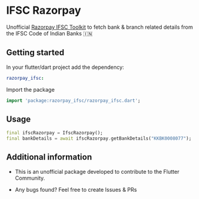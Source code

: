<!--
This README describes the package. If you publish this package to pub.dev,
this README's contents appear on the landing page for your package.

For information about how to write a good package README, see the guide for
[writing package pages](https://dart.dev/guides/libraries/writing-package-pages).

For general information about developing packages, see the Dart guide for
[creating packages](https://dart.dev/guides/libraries/create-library-packages)
and the Flutter guide for
[developing packages and plugins](https://flutter.dev/developing-packages).
-->

# IFSC Razorpay

Unofficial [Razorpay IFSC Toolkit](https://ifsc.razorpay.com/) to fetch bank & branch related details from the IFSC Code of Indian Banks 🇮🇳



## Getting started

In your flutter/dart project add the dependency:


```yaml
razorpay_ifsc:
```


Import the package

```dart
import 'package:razorpay_ifsc/razorpay_ifsc.dart';
```

## Usage


```dart
final ifscRazorpay = IfscRazorpay();
final bankDetails = await ifscRazorpay.getBankDetails("KKBK0008077");
```

## Additional information

- This is an unofficial package developed to contribute to the Flutter Community. 

- Any bugs found? Feel free to create Issues & PRs
